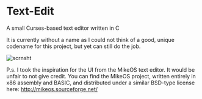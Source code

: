 # Text-Edit
A small Curses-based text editor written in C

It is currently without a name as I could not think of a good, unique codename for this project, but yet can still do the job. 

![scrnsht](https://user-images.githubusercontent.com/73219116/146824925-5ec1aa29-12c0-479e-abd2-341b9d26ad92.png)

P.s. I took the inspiration for the UI from the MikeOS text editor. It would be unfair to not give credit. You can find the MikeOS project, written entirely in x86 assembly and BASIC, and distributed under a similar BSD-type license here:
http://mikeos.sourceforge.net/
